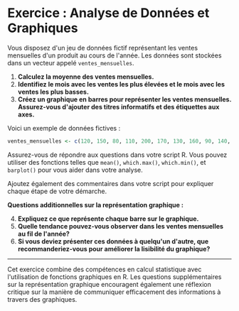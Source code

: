 # **Exercice : Analyse de Données et Graphiques**

Vous disposez d'un jeu de données fictif représentant les ventes mensuelles d'un produit au cours de l'année. Les données sont stockées dans un vecteur appelé `ventes_mensuelles`.

1. **Calculez la moyenne des ventes mensuelles.**
2. **Identifiez le mois avec les ventes les plus élevées et le mois avec les ventes les plus basses.**
3. **Créez un graphique en barres pour représenter les ventes mensuelles. Assurez-vous d'ajouter des titres informatifs et des étiquettes aux axes.**

Voici un exemple de données fictives :

```R
ventes_mensuelles <- c(120, 150, 80, 110, 200, 170, 130, 160, 90, 140, 180, 110)
```

Assurez-vous de répondre aux questions dans votre script R. Vous pouvez utiliser des fonctions telles que `mean()`, `which.max()`, `which.min()`, et `barplot()` pour vous aider dans votre analyse.

Ajoutez également des commentaires dans votre script pour expliquer chaque étape de votre démarche.

**Questions additionnelles sur la représentation graphique :**

4. **Expliquez ce que représente chaque barre sur le graphique.**
5. **Quelle tendance pouvez-vous observer dans les ventes mensuelles au fil de l'année?**
6. **Si vous deviez présenter ces données à quelqu'un d'autre, que recommanderiez-vous pour améliorer la lisibilité du graphique?**

---

Cet exercice combine des compétences en calcul statistique avec l'utilisation de fonctions graphiques en R. Les questions supplémentaires sur la représentation graphique encouragent également une réflexion critique sur la manière de communiquer efficacement des informations à travers des graphiques.
